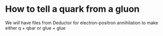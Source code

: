 # How to tell a quark from a gluon
We will have files from Deductor for electron-positron annihilation to make
either q + qbar or glue + glue
